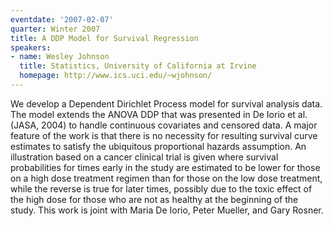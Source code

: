```yaml
---
eventdate: '2007-02-07'
quarter: Winter 2007
title: A DDP Model for Survival Regression
speakers:
- name: Wesley Johnson
  title: Statistics, University of California at Irvine
  homepage: http://www.ics.uci.edu/~wjohnson/
---
```

We develop a Dependent Dirichlet Process model for survival analysis data. The model extends the ANOVA DDP that was presented in De Iorio et al.(JASA, 2004) to handle continuous covariates and censored data. A major feature of the work is that there is no necessity for resulting survival curve estimates to satisfy the ubiquitous proportional hazards assumption. An illustration based on a cancer clinical trial is given where survival probabilities for times early in the study are estimated to be lower for those on a high dose treatment regimen than for those on the low dose treatment, while the reverse is true for later times, possibly due to the toxic effect of the high dose for those who are not as healthy at the beginning of the study. This work is joint with Maria De Iorio, Peter Mueller, and Gary Rosner.